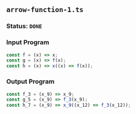 ## `arrow-function-1.ts`

### Status: `DONE`

### Input Program

```typescript
const f = (x) => x;
const g = (x) => f(x);
const h = (x) => x((x) => f(x));
```

### Output Program

```typescript
const f_3 = (x_9) => x_9;
const g_5 = (x_9) => f_3(x_9);
const h_7 = (x_9) => x_9((x_12) => f_3(x_12));
```

